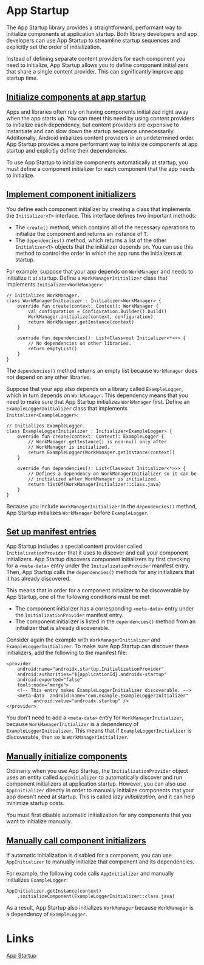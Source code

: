 # App Startup
The App Startup library provides a straightforward, performant way to initialize components at application startup. Both library developers and app developers can use App Startup to streamline startup sequences and explicitly set the order of initialization.

Instead of defining separate content providers for each component you need to initialize, App Startup allows you to define component initializers that share a single content provider. This can significantly improve app startup time.

## [Initialize components at app startup](https://developer.android.com/topic/libraries/app-startup#startup-initialize)
Apps and libraries often rely on having components initialized right away when the app starts up. You can meet this need by using content providers to initialize each dependency, but content providers are expensive to instantiate and can slow down the startup sequence unnecessarily. Additionally, Android initializes content providers in an undetermined order. App Startup provides a more performant way to initialize components at app startup and explicitly define their dependencies.

To use App Startup to initialize components automatically at startup, you must define a component initializer for each component that the app needs to initialize.

## [Implement component initializers](https://developer.android.com/topic/libraries/app-startup#implement-initializers)
You define each component initializer by creating a class that implements the `Initializer<T>` interface. This interface defines two important methods:

- The `create()` method, which contains all of the necessary operations to initialize the component and returns an instance of `T`.
- The `dependencies()` method, which returns a list of the other `Initializer<T>` objects that the initializer depends on. You can use this method to control the order in which the app runs the initializers at startup.

For example, suppose that your app depends on `WorkManager` and needs to initialize it at startup. Define a `WorkManagerInitializer` class that implements `Initializer<WorkManager>`:

```
// Initializes WorkManager.
class WorkManagerInitializer : Initializer<WorkManager> {
    override fun create(context: Context): WorkManager {
        val configuration = Configuration.Builder().build()
        WorkManager.initialize(context, configuration)
        return WorkManager.getInstance(context)
    }
    
    override fun dependencies(): List<Class<out Initializer<*>>> {
        // No dependencies on other libraries.
        return emptyList()
    }
}
```

The `dependencies()` method returns an empty list because `WorkManager` does not depend on any other libraries.

Suppose that your app also depends on a library called `ExampleLogger`, which in turn depends on `WorkManager`. This dependency means that you need to make sure that App Startup initializes `WorkManager` first. Define an `ExampleLoggerInitializer` class that implements `Initializer<ExampleLogger>`:

```
// Initializes ExampleLogger.
class ExampleLoggerInitializer : Initializer<ExampleLogger> {
    override fun create(context: Context): ExampleLogger {
        // WorkManager.getInstance() is non-null only after
        // WorkManager is initialized.
        return ExampleLogger(WorkManager.getInstance(context))
    }

    override fun dependencies(): List<Class<out Initializer<*>>> {
        // Defines a dependency on WorkManagerInitializer so it can be
        // initialized after WorkManager is initialized.
        return listOf(WorkManagerInitializer::class.java)
    }
}
```

Because you include `WorkManagerInitializer` in the `dependencies()` method, App Startup initializes `WorkManager` before `ExampleLogger`.

## [Set up manifest entries](https://developer.android.com/topic/libraries/app-startup#manifest-entries)
App Startup includes a special content provider called `InitializationProvider` that it uses to discover and call your component initializers. App Startup discovers component initializers by first checking for a `<meta-data>` entry under the `InitializationProvider` manifest entry. Then, App Startup calls the `dependencies()` methods for any initializers that it has already discovered.

This means that in order for a component initializer to be discoverable by App Startup, one of the following conditions must be met:
- The component initializer has a corresponding `<meta-data>` entry under the `InitializationProvider` manifest entry.
- The component initializer is listed in the `dependencies()` method from an initializer that is already discoverable.

Consider again the example with `WorkManagerInitializer` and `ExampleLoggerInitializer`. To make sure App Startup can discover these initializers, add the following to the manifest file:
```
<provider
    android:name="androidx.startup.InitializationProvider"
    android:authorities="${applicationId}.androidx-startup"
    android:exported="false"
    tools:node="merge">
    <!-- This entry makes ExampleLoggerInitializer discoverable. -->
    <meta-data  android:name="com.example.ExampleLoggerInitializer"
          android:value="androidx.startup" />
</provider>
```

You don't need to add a `<meta-data>` entry for `WorkManagerInitializer`, because `WorkManagerInitializer` is a dependency of `ExampleLoggerInitializer`. This means that if `ExampleLoggerInitializer` is discoverable, then so is `WorkManagerInitializer`.

## [Manually initialize components](https://developer.android.com/topic/libraries/app-startup#manual)
Ordinarily when you use App Startup, the `InitializationProvider` object uses an entity called `AppInitializer` to automatically discover and run component initializers at application startup. However, you can also use `AppInitializer` directly in order to manually initialize components that your app doesn't need at startup. This is called *lazy initialization*, and it can help minimize startup costs.

You must first disable automatic initialization for any components that you want to initialize manually.

## [Manually call component initializers](https://developer.android.com/topic/libraries/app-startup#manual-initialization)
If automatic initialization is disabled for a component, you can use `AppInitializer` to manually initialize that component and its dependencies.

For example, the following code calls `AppInitializer` and manually initializes `ExampleLogger`:

```
AppInitializer.getInstance(context)
    .initializeComponent(ExampleLoggerInitializer::class.java)
```

As a result, App Startup also initializes `WorkManager` because `WorkManager` is a dependency of `ExampleLogger`.

# Links
[App Startup](https://developer.android.com/topic/libraries/app-startup)
